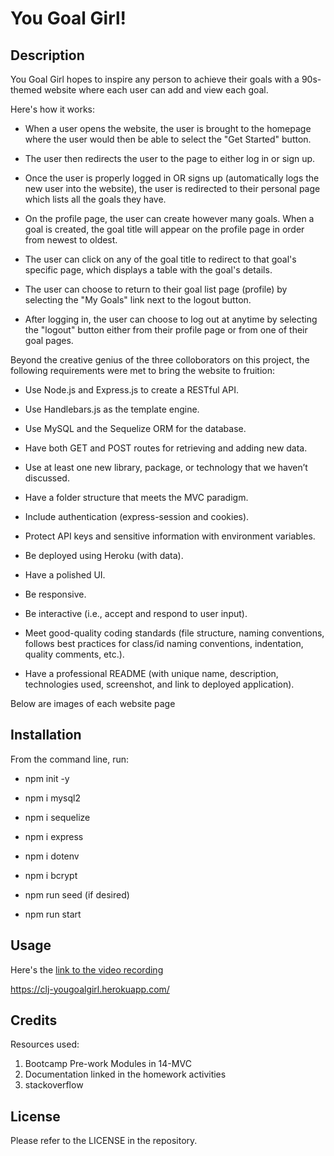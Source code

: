 # You Goal Girl!

## Description

You Goal Girl hopes to inspire any person to achieve their goals with a 90s-themed website where each user can add and view each goal. 

Here's how it works:

- When a user opens the website, the user is brought to the homepage where the user would then be able to select the "Get Started" button.

- The user then redirects the user to the page to either log in or sign up.

- Once the user is properly logged in OR signs up (automatically logs the new user into the website), the user is redirected to their personal page which lists all the goals they have.

- On the profile page, the user can create however many goals. When a goal is created, the goal title will appear on the profile page in order from newest to oldest. 

- The user can click on any of the goal title to redirect to that goal's specific page, which displays a table with the goal's details.

- The user can choose to return to their goal list page (profile) by selecting the "My Goals" link next to the logout button.

- After logging in, the user can choose to log out at anytime by selecting the "logout" button either from their profile page or from one of their goal pages.

Beyond the creative genius of the three colloborators on this project, the following requirements were met to bring the website to fruition:

* Use Node.js and Express.js to create a RESTful API.

* Use Handlebars.js as the template engine.

* Use MySQL and the Sequelize ORM for the database.

* Have both GET and POST routes for retrieving and adding new data.

* Use at least one new library, package, or technology that we haven’t discussed.

* Have a folder structure that meets the MVC paradigm.

* Include authentication (express-session and cookies).

* Protect API keys and sensitive information with environment variables.

* Be deployed using Heroku (with data).

* Have a polished UI.

* Be responsive.

* Be interactive (i.e., accept and respond to user input).

* Meet good-quality coding standards (file structure, naming conventions, follows best practices for class/id naming conventions, indentation, quality comments, etc.).

* Have a professional README (with unique name, description, technologies used, screenshot, and link to deployed application).

Below are images of each website page


## Installation

From the command line, run:

- npm init -y

- npm i mysql2

- npm i sequelize

- npm i express

- npm i dotenv

- npm i bcrypt

- npm run seed (if desired)

- npm run start

## Usage

Here's the [link to the video recording](HEROKU)

https://clj-yougoalgirl.herokuapp.com/

## Credits

Resources used:
1) Bootcamp Pre-work Modules in 14-MVC
2) Documentation linked in the homework activities
3) stackoverflow

## License

Please refer to the LICENSE in the repository.
